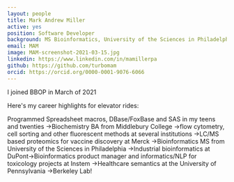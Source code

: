 ```yaml
---
layout: people
title: Mark Andrew Miller
active: yes
position: Software Developer
background: MS Bioinformatics, University of the Sciences in Philadelphia
email: MAM
image: MAM-screenshot-2021-03-15.jpg
linkedin: https://www.linkedin.com/in/mamillerpa
github: https://github.com/turbomam
orcid: https://orcid.org/0000-0001-9076-6066
---
```

I joined BBOP in March of 2021

Here's my career highlights for elevator rides:

Programmed Spreadsheet macros, DBase/FoxBase and SAS in my teens and twenties →Biochemistry BA from Middlebury College →flow cytometry, cell sorting and other fluorescent methods at several institutions →LC/MS based proteomics for vaccine discovery at Merck →Bioinformatics MS from University of the Sciences in Philadelphia →Industrial bioinformatics at DuPont→Bioinformatics product manager and informatics/NLP for toxicology projects at Instem →Healthcare semantics at the University of Pennsylvania →Berkeley Lab!

